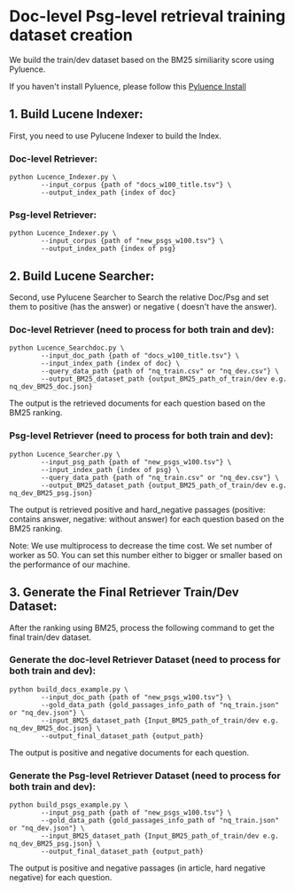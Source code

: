 # Doc-level Psg-level retrieval training dataset creation

We build the train/dev dataset based on the BM25 similiarity score using Pyluence.

If you haven't install Pyluence, please follow
this [Pyluence Install](Lucene_Structure_Mapping-master/Pyluence_Install.md)

## 1. Build Lucene Indexer:

First, you need to use Pylucene Indexer to build the Index.

### Doc-level Retriever:

```
python Lucence_Indexer.py \
        --input_corpus {path of "docs_w100_title.tsv"} \
        --output_index_path {index of doc}
```

### Psg-level Retriever:

```
python Lucence_Indexer.py \
        --input_corpus {path of "new_psgs_w100.tsv"} \
        --output_index_path {index of psg}
```

## 2. Build Lucene Searcher:

Second, use Pylucene Searcher to Search the relative Doc/Psg and set them to positive (has the answer) or negative (
doesn't have the answer).

### Doc-level Retriever (need to process for both train and dev):

```
python Lucence_Searchdoc.py \
        --input_doc_path {path of "docs_w100_title.tsv"} \
        --input_index_path {index of doc} \
        --query_data_path {path of "nq_train.csv" or "nq_dev.csv"} \
        --output_BM25_dataset_path {output_BM25_path_of_train/dev e.g. nq_dev_BM25_doc.json}
```

The output is the retrieved documents for each question based on the BM25 ranking.

### Psg-level Retriever (need to process for both train and dev):

```
python Lucence_Searcher.py \
        --input_psg_path {path of "new_psgs_w100.tsv"} \
        --input_index_path {index of psg} \
        --query_data_path {path of "nq_train.csv" or "nq_dev.csv"} \
        --output_BM25_dataset_path {output_BM25_path_of_train/dev e.g. nq_dev_BM25_psg.json}
```

The output is retrieved positive and hard_negative passages (positive: contains answer, negative: without answer) for
each question based on the BM25 ranking.

Note: We use multiprocess to decrease the time cost. We set number of worker as 50. You can set this number either to
bigger or smaller based on the performance of our machine.

## 3. Generate the Final Retriever Train/Dev Dataset:

After the ranking using BM25, process the following command to get the final train/dev dataset.

### Generate the doc-level Retriever Dataset (need to process for both train and dev):

```
python build_docs_example.py \
        --input_doc_path {path of "new_psgs_w100.tsv"} \
        --gold_data_path {gold_passages_info_path of "nq_train.json" or "nq_dev.json"} \
        --input_BM25_dataset_path {Input_BM25_path_of_train/dev e.g. nq_dev_BM25_doc.json} \ 
        --output_final_dataset_path {output_path}   
```

The output is positive and negative documents for each question.

### Generate the Psg-level Retriever Dataset (need to process for both train and dev):

```
python build_psgs_example.py \
        --input_psg_path {path of "new_psgs_w100.tsv"} \
        --gold_data_path {gold_passages_info_path of "nq_train.json" or "nq_dev.json"} \
        --input_BM25_dataset_path {Input_BM25_path_of_train/dev e.g. nq_dev_BM25_psg.json} \
        --output_final_dataset_path {output_path}  
```

The output is positive and negative passages (in article, hard negative negative) for each question. 